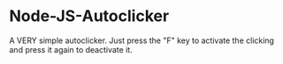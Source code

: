 # Node-JS-Autoclicker

A VERY simple autoclicker. Just press the "F" key to activate the clicking and press it again to deactivate it.
